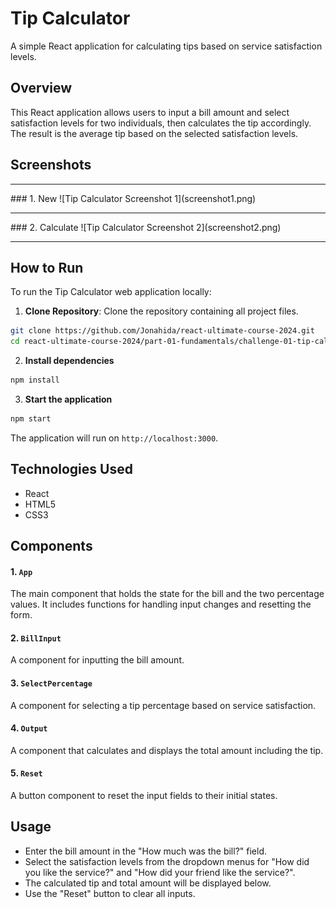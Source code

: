 # Tip Calculator

A simple React application for calculating tips based on service satisfaction levels.

## Overview

This React application allows users to input a bill amount and select satisfaction levels for two individuals, then calculates the tip accordingly. The result is the average tip based on the selected satisfaction levels.

## Screenshots

<hr />
### 1. New
![Tip Calculator Screenshot 1](screenshot1.png)

<hr />
### 2. Calculate
![Tip Calculator Screenshot 2](screenshot2.png)

<hr />

## How to Run

To run the Tip Calculator web application locally:

1. **Clone Repository**: Clone the repository containing all project files.

```bash
git clone https://github.com/Jonahida/react-ultimate-course-2024.git
cd react-ultimate-course-2024/part-01-fundamentals/challenge-01-tip-calculator/
```

2. **Install dependencies**

```bash
npm install
```

3. **Start the application**

```bash
npm start
```

The application will run on `http://localhost:3000`.

## Technologies Used

- React
- HTML5
- CSS3

## Components

#### 1. `App`

The main component that holds the state for the bill and the two percentage values. It includes functions for handling input changes and resetting the form.

#### 2. `BillInput`

A component for inputting the bill amount.

#### 3. `SelectPercentage`

A component for selecting a tip percentage based on service satisfaction.

#### 4. `Output`

A component that calculates and displays the total amount including the tip.

#### 5. `Reset`

A button component to reset the input fields to their initial states.

## Usage

- Enter the bill amount in the "How much was the bill?" field.
- Select the satisfaction levels from the dropdown menus for "How did you like the service?" and "How did your friend like the service?".
- The calculated tip and total amount will be displayed below.
- Use the "Reset" button to clear all inputs.
